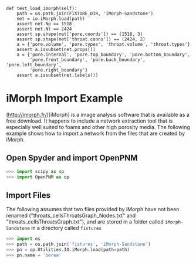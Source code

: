     def test_load_imorph(self):
        path = os.path.join(FIXTURE_DIR, 'iMorph-Sandstone')
        net = io.iMorph.load(path)
        assert net.Np == 1518
        assert net.Nt == 2424
        assert sp.shape(net['pore.coords']) == (1518, 3)
        assert sp.shape(net['throat.conns']) == (2424, 2)
        a = {'pore.volume', 'pore.types', 'throat.volume', 'throat.types'}
        assert a.issubset(net.props())
        a = {'pore.internal', 'pore.top_boundary', 'pore.bottom_boundary',
             'pore.front_boundary', 'pore.back_boundary', 'pore.left_boundary',
             'pore.right_boundary'}
        assert a.issubset(net.labels())


# iMorph Import Example

(http://imorph.fr/)[iMorph] is a image analysis software that is available as a free download.  It happens to include a network extraction tool that is especially well suited to foams and other high porosity media.  The following example shows how to import a network from the files that are created by iMorph.

## Open Spyder and import OpenPNM

``` python
>>> import scipy as sp
>>> import OpenPNM as op


```

## Import Files
The following assumes that two files provided by iMorph have not been renamed ("throats_cellsThroatsGraph_Nodes.txt" and "throats_cellsThroatsGraph.txt"), and are stored in a folder called ``iMorph-Sandstone`` in a directory called ``fixtures``

``` python
>>> import os
>>> path = os.path.join('fixtures', 'iMorph-Sandstone')
>>> pn = op.Utilities.IO.iMorph.load(path=path)
>>> pn.name = 'berea'

```
